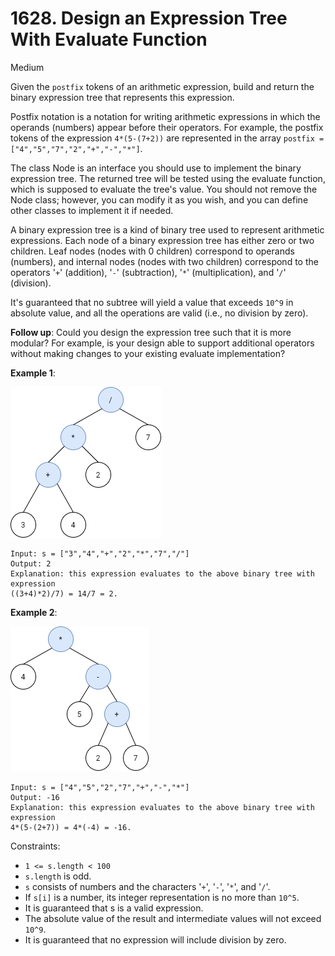 # 1628. Design an Expression Tree With Evaluate Function

Medium

Given the `postfix` tokens of an arithmetic expression, build and return the binary expression tree 
that represents this expression.

Postfix notation is a notation for writing arithmetic expressions in which the operands (numbers) 
appear before their operators. For example, the postfix tokens of the expression `4*(5-(7+2))` are 
represented in the array `postfix = ["4","5","7","2","+","-","*"]`.

The class Node is an interface you should use to implement the binary expression tree. The returned 
tree will be tested using the evaluate function, which is supposed to evaluate the tree's value. 
You should not remove the Node class; however, you can modify it as you wish, and you can define 
other classes to implement it if needed.

A binary expression tree is a kind of binary tree used to represent arithmetic expressions. Each 
node of a binary expression tree has either zero or two children. Leaf nodes (nodes with 0 children) 
correspond to operands (numbers), and internal nodes (nodes with two children) correspond to the 
operators '`+`' (addition), '`-`' (subtraction), '`*`' (multiplication), and '`/`' (division).

It's guaranteed that no subtree will yield a value that exceeds `10^9` in absolute value, and all 
the operations are valid (i.e., no division by zero).

**Follow up**: Could you design the expression tree such that it is more modular? For example, is 
your design able to support additional operators without making changes to your existing evaluate 
implementation?

**Example 1**:

![ex1](ex1.png)
```
Input: s = ["3","4","+","2","*","7","/"]
Output: 2
Explanation: this expression evaluates to the above binary tree with expression 
((3+4)*2)/7) = 14/7 = 2.
```

**Example 2**:

![ex2](ex2.png)
```
Input: s = ["4","5","2","7","+","-","*"]
Output: -16
Explanation: this expression evaluates to the above binary tree with expression 
4*(5-(2+7)) = 4*(-4) = -16.
```

Constraints:

* `1 <= s.length < 100`
* `s.length` is odd.
* `s` consists of numbers and the characters '`+`', '`-`', '`*`', and '`/`'.
* If `s[i]` is a number, its integer representation is no more than `10^5`.
* It is guaranteed that s is a valid expression.
* The absolute value of the result and intermediate values will not exceed `10^9`.
* It is guaranteed that no expression will include division by zero.